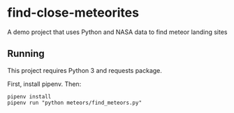 # find-close-meteorites
A demo project that uses Python and NASA data to find meteor landing sites

## Running

This project requires Python 3 and requests package.

First, install pipenv. Then:


```
pipenv install
pipenv run "python meteors/find_meteors.py"
```
